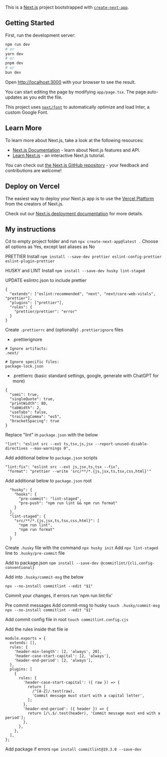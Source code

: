 This is a [Next.js](https://nextjs.org/) project bootstrapped with [`create-next-app`](https://github.com/vercel/next.js/tree/canary/packages/create-next-app).

## Getting Started

First, run the development server:

```bash
npm run dev
# or
yarn dev
# or
pnpm dev
# or
bun dev
```

Open [http://localhost:3000](http://localhost:3000) with your browser to see the result.

You can start editing the page by modifying `app/page.tsx`. The page auto-updates as you edit the file.

This project uses [`next/font`](https://nextjs.org/docs/basic-features/font-optimization) to automatically optimize and load Inter, a custom Google Font.

## Learn More

To learn more about Next.js, take a look at the following resources:

- [Next.js Documentation](https://nextjs.org/docs) - learn about Next.js features and API.
- [Learn Next.js](https://nextjs.org/learn) - an interactive Next.js tutorial.

You can check out [the Next.js GitHub repository](https://github.com/vercel/next.js/) - your feedback and contributions are welcome!

## Deploy on Vercel

The easiest way to deploy your Next.js app is to use the [Vercel Platform](https://vercel.com/new?utm_medium=default-template&filter=next.js&utm_source=create-next-app&utm_campaign=create-next-app-readme) from the creators of Next.js.

Check out our [Next.js deployment documentation](https://nextjs.org/docs/deployment) for more details.

## My instructions

Cd to empty project folder and run `npx create-next-app@latest .`
Choose all options as Yes, except last aliases as No

PRETTIER
Install `npm install --save-dev prettier eslint-config-prettier eslint-plugin-prettier`

HUSKY and LINT
Install `npm install --save-dev husky lint-staged`

UPDATE eslintrc.json to include prettier

```
{
  "extends": ["eslint:recommended", "next", "next/core-web-vitals", "prettier"],
  "plugins": ["prettier"],
  "rules": {
    "prettier/prettier": "error"
  }
}
```

Create `.prettierrc` and (optionally) `.prettierignore` files

- .prettierignore

```
# Ignore artifacts:
.next/

# Ignore specific files:
package-lock.json
```

- .prettierrc (basic standard settings, google, generate with ChatGPT for more)

```
{
  "semi": true,
  "singleQuote": true,
  "printWidth": 80,
  "tabWidth": 2,
  "useTabs": false,
  "trailingComma": "es5",
  "bracketSpacing": true
}
```

Replace "lint" in `package.json` with the below

```
"lint": "eslint src --ext ts,tsx,js,jsx --report-unused-disable-directives --max-warnings 0",
```

Add additional below to `package.json` scripts

```
"lint:fix": "eslint src --ext js,jsx,ts,tsx --fix",
 "format": "prettier --write 'src/**/*.{js,jsx,ts,tsx,css,html}'"
```

Add additional below to `package.json` root

```
  "husky": {
    "hooks": {
      "pre-commit": "lint-staged",
      "pre-push": "npm run lint && npm run format"
    }
  },
  "lint-staged": {
    "src/**/*.{js,jsx,ts,tsx,css,html}": [
      "npm run lint",
      "npm run format"
    ]
  }
```

Create `.husky` file with the command `npx husky init`
Add `npx lint-staged` line to `.husky/pre-commit` file

Add to package.json
`npm install --save-dev @commitlint/{cli,config-conventional}`

Add into `.husky/commit-msg` the below

```
npx --no-install commitlint --edit "$1"
```

Commit your changes, if errors run 'npm run lint:fix'

Pre commit messages
Add commit-msg to husky `touch .husky/commit-msg`
`npx --no-install commitlint --edit "$1"`

Add commit config file in root `touch commitlint.config.cjs`

Add the rules inside that file ie

```
module.exports = {
  extends: [],
  rules: {
    'header-min-length': [2, 'always', 20],
    'header-case-start-capital': [2, 'always'],
    'header-end-period': [2, 'always'],
  },
  plugins: [
    {
      rules: {
        'header-case-start-capital': ({ raw }) => {
          return [
            /^[A-Z]/.test(raw),
            'Commit message must start with a capital letter',
          ];
        },
        'header-end-period': ({ header }) => {
          return [/\.$/.test(header), 'Commit message must end with a period'];
        },
      },
    },
  ],
};
```

Add package if errors `npm install commitlint@19.3.0 --save-dev`
